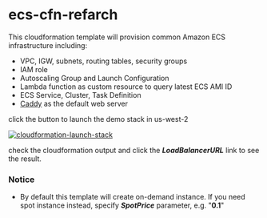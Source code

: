 # ecs-cfn-refarch

This cloudformation template will provision common Amazon ECS infrastructure including:

- VPC, IGW, subnets, routing tables, security groups
- IAM role
- Autoscaling Group and Launch Configuration
- Lambda function as custom resource to query latest ECS AMI ID
- ECS Service, Cluster, Task Definition
- [Caddy](https://caddyserver.com/) as the default web server


click the button to launch the demo stack in us-west-2

[![cloudformation-launch-stack](https://s3.amazonaws.com/cloudformation-examples/cloudformation-launch-stack.png)](https://console.aws.amazon.com/cloudformation/home?region=us-west-2#/stacks/new?stackName=ecs-cfn-refarch&templateURL=https://s3-us-west-2.amazonaws.com/pahud-cfn-us-west-2/cfn.yaml)

check the cloudformation output and click the ***LoadBalancerURL*** link to see the result.



### Notice

- By default this template will create on-demand instance. If you need spot instance instead, specify ***SpotPrice*** parameter, e.g.  "**0.1**"



